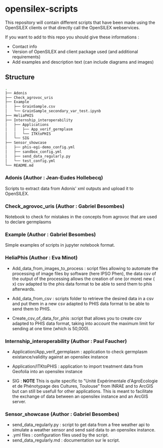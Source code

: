 # opensilex-scripts

This repository will contain different scripts that have been made using the OpenSILEX clients or that directly call the OpenSILEX webservices.

If you want to add to this repo you should give these informations :

* Contact info
* Version of OpenSILEX and client package used (and additional requirements)
* Add examples and description text (can include diagrams and images)

## Structure

```bash
.
├── Adonis
├── Check_agrovoc_uris
├── Example
│   ├── GrainSample.csv
│   └── GrainSample_secondary_var_test.ipynb
├── HeliaPHIS
├── Internship_interoperability
│   ├── Applications
│   │   ├── App_verif_germplasm
│   │   └── ITKtoPHIS
│   └── SIG
├── Sensor_showcase
│   ├── phis-egi-demo_config.yml
│   ├── sandbox_config.yml
│   ├── send_data_regularly.py
│   └── test_config.yml
└── README.md
```

### Adonis (Author : Jean-Eudes Hollebecq)

Scripts to extract data from Adonis' xml outputs and upload it to  OpenSILEX.

### Check_agrovoc_uris (Author : Gabriel Besombes)

Notebook to check for mistakes in the concepts from agrovoc that are used to declare germplasms

### Example (Author : Gabriel Besombes)

Simple examples of scripts in jupyter notebook format.

### HeliaPhis (Author : Eva Minot)

* Add_data_from_images_to_process : script files allowing to automate the processing of image files by software (here IPSO Phen),  the data csv of the output of the processing allows the creation of one (or more) new ( x) csv adapted to the phis data format to be able to send them to phis afterwards.

* Add_data_from_csv : scripts folder to retrieve the desired data in a csv and put them in a new csv adapted to PHIS data format to be able to send them to PHIS.

* Create_csv_of_data_for_phis  :script that allows you to create csv adapted to PHIS data format, taking into account the maximum limit for sending at one time (which is 50,000).

### Internship_interoperability (Author : Paul Faucher)

* Application/App_verif_germplasm : application to check germplasm existance/validity against an opensilex instance

* Application/ITKtoPHIS : application to import treatment data from Geofolia into an opensilex instance

* SIG : __NOTE__ This is quite specific to "Unité Expérimentale d'AgroEcologie et de Phénotypage des Cultures, Toulouse" from INRAE and to ArcGIS but can still be usefull for other applications. This is meant to facilitate the exchange of data between an opensilex instance and an ArcGIS server.

### Sensor_showcase (Author : Gabriel Besombes)

* send_data_regularly.py : script to get data from a free weather api to simulate a weather sensor and send said data to an opensilex instance.
* .yml files : configuration files used by the script.
* send_data_regularly.md : documentation sur le script.